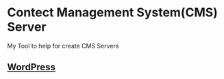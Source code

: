 # Contect Management System(CMS) Server

My Tool to help for create CMS Servers

## [WordPress](/technology/wordpress/README.md)
